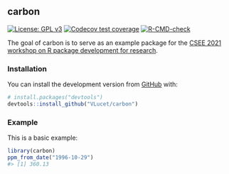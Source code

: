 
<!-- README.md is generated from README.Rmd. Please edit that file -->

## carbon

<!-- badges: start -->

[![License: GPL
v3](https://img.shields.io/badge/License-GPL%20v3-blue.svg)](http://www.gnu.org/licenses/gpl-3.0)
[![Codecov test
coverage](https://codecov.io/gh/VLucet/carbon/branch/main/graph/badge.svg)](https://codecov.io/gh/VLucet/carbon?branch=main)
[![R-CMD-check](https://github.com/VLucet/carbon/workflows/R-CMD-check/badge.svg)](https://github.com/VLucet/carbon/actions)
<!-- badges: end -->

The goal of carbon is to serve as an example package for the [CSEE 2021
workshop on R package development for
research](https://github.com/VLucet/R_pkg_dev_for_research_CSEE_2021).

### Installation

You can install the development version from
[GitHub](https://github.com/) with:

``` r
# install.packages("devtools")
devtools::install_github("VLucet/carbon")
```

### Example

This is a basic example:

``` r
library(carbon)
ppm_from_date("1996-10-29")
#> [1] 360.13
```
